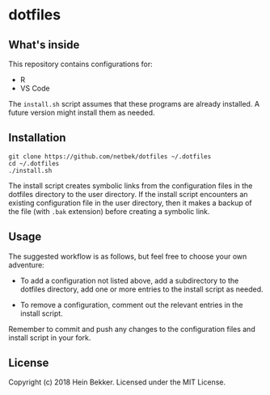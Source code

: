 # dotfiles

## What's inside

This repository contains configurations for:

* R
* VS Code

The `install.sh` script assumes that these programs are already installed. A future version might
install them as needed.

## Installation

```shell
git clone https://github.com/netbek/dotfiles ~/.dotfiles
cd ~/.dotfiles
./install.sh
```

The install script creates symbolic links from the configuration files in the dotfiles directory
to the user directory. If the install script encounters an existing configuration file in the user
directory, then it makes a backup of the file (with `.bak` extension) before creating a symbolic
link.

## Usage

The suggested workflow is as follows, but feel free to choose your own adventure:

* To add a configuration not listed above, add a subdirectory to the dotfiles directory, add
  one or more entries to the install script as needed.

* To remove a configuration, comment out the relevant entries in the install script.

Remember to commit and push any changes to the configuration files and install script in your fork.

## License

Copyright (c) 2018 Hein Bekker. Licensed under the MIT License.
